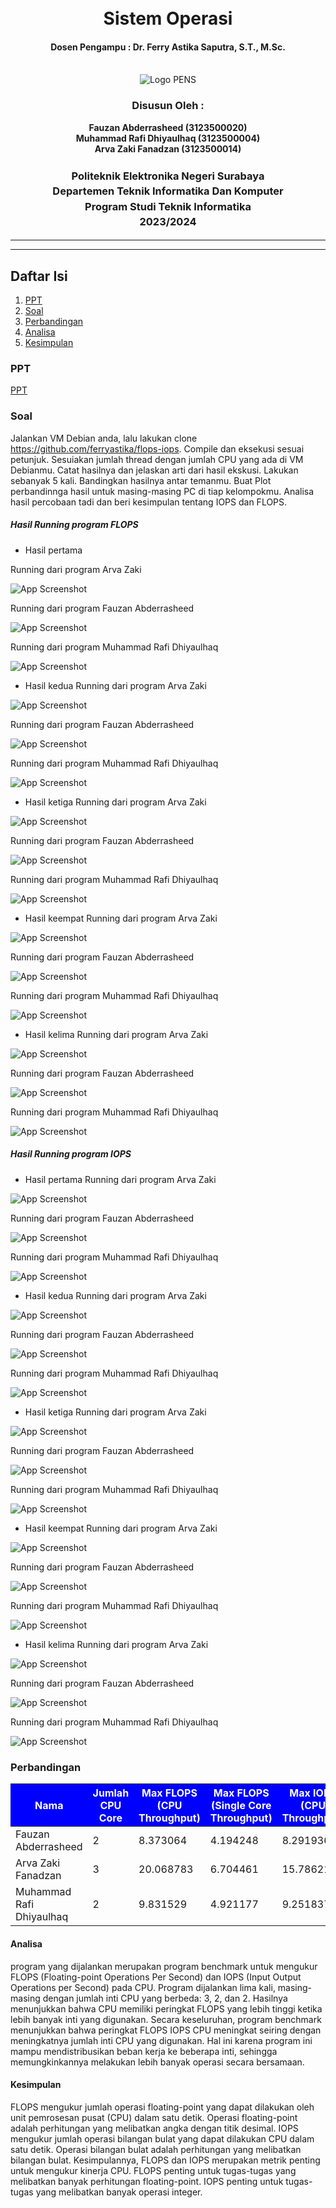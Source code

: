 <div align="center">
  <h1 style="text-align: center;font-weight: bold"><br>Sistem Operasi</h1>
  <h4 style="text-align: center;">Dosen Pengampu : Dr. Ferry Astika Saputra, S.T., M.Sc.</h4>
</div>
<br />
<div align="center">
  <img src="https://upload.wikimedia.org/wikipedia/id/4/44/Logo_PENS.png" alt="Logo PENS">
  <h3 style="text-align: center;">Disusun Oleh : </h3>
  <p style="text-align: center;">
    <strong>Fauzan Abderrasheed (3123500020) </strong><br>
    <strong>Muhammad Rafi Dhiyaulhaq (3123500004) </strong><br>
    <strong>Arva Zaki Fanadzan (3123500014)</strong>
  </p>
<h3 style="text-align: center;line-height: 1.5">Politeknik Elektronika Negeri Surabaya<br>Departemen Teknik Informatika Dan Komputer<br>Program Studi Teknik Informatika<br>2023/2024</h3>
  <hr><hr>
  </div>

  ## Daftar Isi

1. [PPT](#ppt)
1. [Soal](#soal)
2. [Perbandingan](#perbandingan)
3. [Analisa](#analisa)
3. [Kesimpulan](#kesimpulan)
### PPT

<a href="https://www.canva.com/design/DAF_M1bVBIQ/BnkMSw858bEfKjOZEtuOwg/edit?utm_content=DAF_M1bVBIQ&utm_campaign=designshare&utm_medium=link2&utm_source=sharebutton">PPT</a>

### Soal
Jalankan VM Debian anda, lalu lakukan clone https://github.com/ferryastika/flops-iops. Compile dan eksekusi sesuai petunjuk. Sesuiakan jumlah thread dengan jumlah CPU yang ada di VM Debianmu. Catat hasilnya dan jelaskan arti dari hasil ekskusi. Lakukan sebanyak 5 kali. Bandingkan hasilnya antar temanmu. Buat Plot perbandinnga hasil untuk masing-masing PC di tiap kelompokmu. Analisa hasil percobaan tadi dan beri kesimpulan tentang IOPS dan FLOPS.

##### Hasil Running program FLOPS
- Hasil pertama

Running dari program Arva Zaki

![App Screenshot](img/floparva1.jpg)

Running dari program Fauzan Abderrasheed

![App Screenshot](img/flopfauzan1.jpg)

Running dari program Muhammad Rafi Dhiyaulhaq

![App Screenshot](img/flopdhiya1.jpg)

- Hasil kedua
Running dari program Arva Zaki

![App Screenshot](img/floparva2.jpg)

Running dari program Fauzan Abderrasheed

![App Screenshot](img/flopfauzan2.jpg)

Running dari program Muhammad Rafi Dhiyaulhaq

![App Screenshot](img/flopdhiya2.jpg)

- Hasil ketiga
Running dari program Arva Zaki

![App Screenshot](img/floparva3.jpg)

Running dari program Fauzan Abderrasheed

![App Screenshot](img/flopfauzan3.jpg)

Running dari program Muhammad Rafi Dhiyaulhaq

![App Screenshot](img/flopdhiya3.jpg)

- Hasil keempat
Running dari program Arva Zaki

![App Screenshot](img/floparva4.jpg)

Running dari program Fauzan Abderrasheed

![App Screenshot](img/flopfauzan4.jpg)

Running dari program Muhammad Rafi Dhiyaulhaq

![App Screenshot](img/flopdhiya4.jpg)

- Hasil kelima
Running dari program Arva Zaki

![App Screenshot](img/floparva5.jpg)

Running dari program Fauzan Abderrasheed

![App Screenshot](img/flopfauzan5.jpg)

Running dari program Muhammad Rafi Dhiyaulhaq

![App Screenshot](img/flopdhiya5.jpg)


##### Hasil Running program IOPS
- Hasil pertama
Running dari program Arva Zaki

![App Screenshot](img/ioparva1.jpg)

Running dari program Fauzan Abderrasheed

![App Screenshot](img/iopfauzan1.jpg)

Running dari program Muhammad Rafi Dhiyaulhaq

![App Screenshot](img/iopdhiya1.jpg)

- Hasil kedua
Running dari program Arva Zaki

![App Screenshot](img/ioparva2.jpg)

Running dari program Fauzan Abderrasheed

![App Screenshot](img/iopfauzan2.jpg)

Running dari program Muhammad Rafi Dhiyaulhaq

![App Screenshot](img/iopdhiya2.jpg)

- Hasil ketiga
Running dari program Arva Zaki

![App Screenshot](img/ioparva3.jpg)

Running dari program Fauzan Abderrasheed

![App Screenshot](img/iopfauzan3.jpg)

Running dari program Muhammad Rafi Dhiyaulhaq

![App Screenshot](img/iopdhiya3.jpg)

- Hasil keempat
Running dari program Arva Zaki

![App Screenshot](img/ioparva4.jpg)

Running dari program Fauzan Abderrasheed

![App Screenshot](img/iopfauzan4.jpg)

Running dari program Muhammad Rafi Dhiyaulhaq

![App Screenshot](img/iopdhiya4.jpg)

- Hasil kelima
Running dari program Arva Zaki

![App Screenshot](img/ioparva5.jpg)

Running dari program Fauzan Abderrasheed

![App Screenshot](img/iopfauzan5.jpg)

Running dari program Muhammad Rafi Dhiyaulhaq

![App Screenshot](img/iopdhiya5.jpg)

### Perbandingan
<table>
<thead>
<tr>
  <th style="background-color: blue; color: white">Nama</th>
  <th style="background-color: blue; color: white">Jumlah CPU Core</th>
  <th style="background-color: blue; color: white">Max FLOPS (CPU Throughput)</th>
  <th style="background-color: blue; color: white">Max FLOPS (Single Core Throughput)</th>
  <th style="background-color: blue; color: white">Max IOPS (CPU Throughput)</th>
  <th style="background-color: blue; color: white">Max IOPS (Single Core Throughput)</th>
<tr>
</thead>
<tbody>
  <tr>
  <td>Fauzan Abderrasheed</td>
  <td>2</td>
  <td>8.373064</td>
  <td>4.194248</td>
  <td>8.291936</td>
  <td>4.153408</td>
  </tr>
   <tr>
  <td>Arva Zaki Fanadzan</td>
  <td>3</td>
  <td>20.068783</td>
  <td>6.704461</td>
  <td>15.786218</td>
  <td>5.274650</td>
  </tr>
   <tr>
  <td>Muhammad Rafi Dhiyaulhaq</td>
  <td>2</td>
  <td>9.831529</td>
  <td>4.921177</td>
  <td>9.251837</td>
  <td>4.626244</td>
  </tr>
</tbody>
</table>

#### Analisa
program yang dijalankan merupakan program benchmark untuk mengukur FLOPS (Floating-point Operations Per Second) dan IOPS (Input Output Operations per Second) pada CPU. Program dijalankan lima kali, masing-masing dengan jumlah inti CPU yang berbeda: 3, 2, dan 2. Hasilnya menunjukkan bahwa CPU memiliki peringkat FLOPS yang lebih tinggi ketika lebih banyak inti yang digunakan.
Secara keseluruhan, program benchmark menunjukkan bahwa peringkat FLOPS IOPS CPU meningkat seiring dengan meningkatnya jumlah inti CPU yang digunakan. Hal ini karena program ini mampu mendistribusikan beban kerja ke beberapa inti, sehingga memungkinkannya melakukan lebih banyak operasi secara bersamaan.

#### Kesimpulan
FLOPS mengukur jumlah operasi floating-point yang dapat dilakukan oleh unit pemrosesan pusat (CPU) dalam satu detik. Operasi floating-point adalah perhitungan yang melibatkan angka dengan titik desimal.
IOPS mengukur jumlah operasi bilangan bulat yang dapat dilakukan CPU dalam satu detik. Operasi bilangan bulat adalah perhitungan yang melibatkan bilangan bulat.
Kesimpulannya, FLOPS dan IOPS merupakan metrik penting untuk mengukur kinerja CPU. FLOPS penting untuk tugas-tugas yang melibatkan banyak perhitungan floating-point. IOPS penting untuk tugas-tugas yang melibatkan banyak operasi integer.